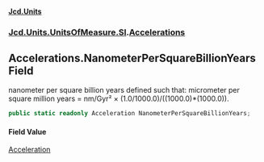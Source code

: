 #### [Jcd.Units](index 'index')
### [Jcd.Units.UnitsOfMeasure.SI](Jcd.Units.UnitsOfMeasure.SI 'Jcd.Units.UnitsOfMeasure.SI').[Accelerations](Accelerations 'Jcd.Units.UnitsOfMeasure.SI.Accelerations')

## Accelerations.NanometerPerSquareBillionYears Field

nanometer per square billion years defined such that: micrometer per square million years = nm/Gyr² ×
(1.0/1000.0)/((1000.0)*(1000.0)).

```csharp
public static readonly Acceleration NanometerPerSquareBillionYears;
```

#### Field Value
[Acceleration](Acceleration 'Jcd.Units.UnitTypes.Acceleration')